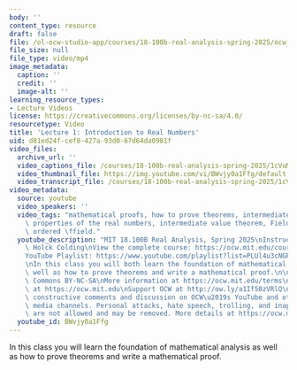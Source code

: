 ```yaml
---
body: ''
content_type: resource
draft: false
file: /ol-ocw-studio-app/courses/18-100b-real-analysis-spring-2025/ocw_18100b-lec01-2025feb04_360p_16_9.mp4
file_size: null
file_type: video/mp4
image_metadata:
  caption: ''
  credit: ''
  image-alt: ''
learning_resource_types:
- Lecture Videos
license: https://creativecommons.org/licenses/by-nc-sa/4.0/
resourcetype: Video
title: 'Lecture 1: Introduction to Real Numbers'
uid: d81ed24f-cef0-427a-93d0-67d64da0981f
video_files:
  archive_url: ''
  video_captions_file: /courses/18-100b-real-analysis-spring-2025/1cVuMxMtBLuMpo84NWMXD5PY_3Ca677-j_transcript.webvtt
  video_thumbnail_file: https://img.youtube.com/vi/BWvjy0a1Ffg/default.jpg
  video_transcript_file: /courses/18-100b-real-analysis-spring-2025/1cVuMxMtBLuMpo84NWMXD5PY_3Ca677-j_transcript.pdf
video_metadata:
  source: youtube
  video_speakers: ''
  video_tags: "mathematical proofs, how to prove theorems, intermediate value theorem,\
    \ properties of the real numbers, intermediate value theorem, Field, ordered set,\
    \ ordered \ffield."
  youtube_description: "MIT 18.100B Real Analysis, Spring 2025\nInstructor: Tobias\
    \ Holck Colding\nView the complete course: https://ocw.mit.edu/courses/18-100b-real-analysis-spring-2025/\n\
    YouTube Playlist: https://www.youtube.com/playlist?list=PLUl4u3cNGP62Ie7F_tTAhhXoX5_Cl8meG\n\
    \nIn this class you will both learn the foundation of mathematical analysis as\
    \ well as how to prove theorems and write a mathematical proof.\n\nLicense: Creative\
    \ Commons BY-NC-SA\nMore information at https://ocw.mit.edu/terms\nMore courses\
    \ at https://ocw.mit.edu\nSupport OCW at http://ow.ly/a1If50zVRlQ\n\nWe encourage\
    \ constructive comments and discussion on OCW\u2019s YouTube and other social\
    \ media channels. Personal attacks, hate speech, trolling, and inappropriate comments\
    \ are not allowed and may be removed. More details at https://ocw.mit.edu/comments.\n"
  youtube_id: BWvjy0a1Ffg
---
```

In this class you will learn the foundation of mathematical analysis as well as how to prove theorems and write a mathematical proof.